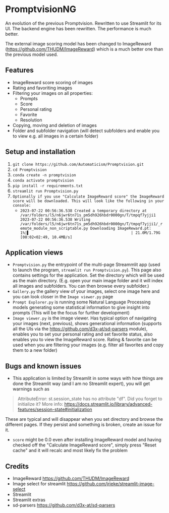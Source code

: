 # PromptvisionNG

An evolution of the previous Promptvision. Rewritten to use Streamlit for its UI. The backend engine has been rewritten. The performance is much better.

The external image scoring model has been changed to ImageReward (https://github.com/THUDM/ImageReward) which is a much better one than the previous model used.

## Features
- ImageReward score scoring of images
- Rating and favoriting images
- Filtering your images on all properties:
	- Prompts
	- Score
	- Personal rating
	- Favorite
	- Resolution
- Copying, moving and deletion of images
- Folder and subfolder navigation (will detect subfolders and enable you to view e.g. all images in a certain folder)

## Setup and installation

1. `git clone https://github.com/Automaticism/Promptvision.git`
2. `cd Promptvision`
3. `conda create -n promptvision`
4. `conda activate promptvision`
5. `pip install -r requirements.txt`
6. `streamlit run Promptvision.py`
7. `Optionally if you use "Calculate ImageReward score" the ImageReward score will be downloaded. This will look like the following in your console:`
	- `2023-07-22 00:56:36.538 Created a temporary directory at /var/folders/l5/n6jwr6tn71s_pm5dh926hbdr0000gn/T/tmpqf7yjji1 
	2023-07-22 00:56:36.538 Writing /var/folders/l5/n6jwr6tn71s_pm5dh926hbdr0000gn/T/tmpqf7yjji1/_remote_module_non_scriptable.py
	Downloading ImageReward.pt:   1%|▌                                             | 21.0M/1.79G [00:02<02:49, 10.4MB/s]
	`

## Application views
- `Promptvision.py` the entrypoint of the multi-page Streammlit app (used to launch the program, `streamlit run Promptvision.py`). This page also contains settings for the application. Set the directory which will be used as the main directory. (E.g. open your main image folder and it will index all images and subfolders. You can then browse every subfolder.)
- `Gallery.py` the gallery view of your images, select one image here and you can look closer in the `Image viewer.py` page
- `Prompt Explorer.py` is running some Natural Language Processing models generating some statistical information to give insight into prompts (This will be the focus for further development)
- `Image viewer.py` is the image viewer. Has typical option of navigating your images (next, previous), shows generational information (supports all the UIs via the https://github.com/d3x-at/sd-parsers module), enables you to set your personal rating and set favorite status, also enables you to view the ImageReward score. Rating & favorite can be used when you are filtering your images (e.g. filter all favorites and copy them to a new folder)

## Bugs and known issues
- This application is limited by Streamlit in some ways with how things are done the Streamlit way (and I am no Streamlit expert), you will get warnings such as 
> AttributeError: st.session_state has no attribute "df". Did you forget to initialize it? More info: https://docs.streamlit.io/library/advanced-features/session-state#initialization

These are typical and will disappear when you set directory and browse the different pages. If they persist and something is broken, create an issue for it.
- `score` might be 0.0 even after installing ImageReward model and having checked off the "Calculate ImageReward score", simply press "Reset cache" and it will recalc and most likely fix the problem

## Credits
- ImageReward https://github.com/THUDM/ImageReward
- Image select for streamlit https://github.com/jrieke/streamlit-image-select
- Streamlit
- Streamlit extras
- sd-parsers https://github.com/d3x-at/sd-parsers